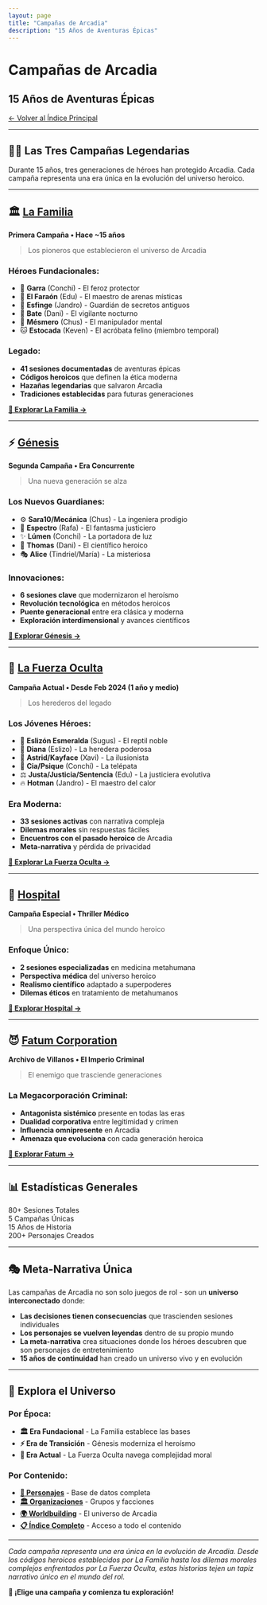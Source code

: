 ```yaml
---
layout: page
title: "Campañas de Arcadia"
description: "15 Años de Aventuras Épicas"
---
```


# Campañas de Arcadia
## 15 Años de Aventuras Épicas

[← Volver al Índice Principal](../index.md)

---

## 🦸‍♂️ **Las Tres Campañas Legendarias**

Durante 15 años, tres generaciones de héroes han protegido Arcadia. Cada campaña representa una era única en la evolución del universo heroico.

---

## 🏛️ **[La Familia](la-familia/)**
**Primera Campaña • Hace ~15 años**
> Los pioneros que establecieron el universo de Arcadia

### **Héroes Fundacionales:**
- 🐺 **Garra** (Conchi) - El feroz protector
- 👑 **El Faraón** (Edu) - El maestro de arenas místicas
- 🔮 **Esfinge** (Jandro) - Guardián de secretos antiguos
- 🦇 **Bate** (Dani) - El vigilante nocturno
- 🧠 **Mésmero** (Chus) - El manipulador mental
- 🐱 **Estocada** (Keven) - El acróbata felino (miembro temporal)

### **Legado:**
- **41 sesiones documentadas** de aventuras épicas
- **Códigos heroicos** que definen la ética moderna
- **Hazañas legendarias** que salvaron Arcadia
- **Tradiciones establecidas** para futuras generaciones

**[🚀 Explorar La Familia →](la-familia/)**

---

## ⚡ **[Génesis](genesis/)**
**Segunda Campaña • Era Concurrente**
> Una nueva generación se alza

### **Los Nuevos Guardianes:**
- ⚙️ **Sara10/Mecánica** (Chus) - La ingeniera prodigio
- 👻 **Espectro** (Rafa) - El fantasma justiciero
- ✨ **Lúmen** (Conchi) - La portadora de luz
- 🔬 **Thomas** (Dani) - El científico heroico
- 🎭 **Alice** (Tindriel/María) - La misteriosa

### **Innovaciones:**
- **6 sesiones clave** que modernizaron el heroísmo
- **Revolución tecnológica** en métodos heroicos
- **Puente generacional** entre era clásica y moderna
- **Exploración interdimensional** y avances científicos

**[🚀 Explorar Génesis →](genesis/)**

---

## 🔮 **[La Fuerza Oculta](la-fuerza-oculta/)**
**Campaña Actual • Desde Feb 2024 (1 año y medio)**
> Los herederos del legado

### **Los Jóvenes Héroes:**
- 🦎 **Eslizón Esmeralda** (Sugus) - El reptil noble
- 💎 **Diana** (Eslizo) - La heredera poderosa
- 🎪 **Astrid/Kayface** (Xavi) - La ilusionista
- 🧿 **Cia/Psique** (Conchi) - La telépata
- ⚖️ **Justa/Justicia/Sentencia** (Edu) - La justiciera evolutiva
- 🔥 **Hotman** (Jandro) - El maestro del calor

### **Era Moderna:**
- **33 sesiones activas** con narrativa compleja
- **Dilemas morales** sin respuestas fáciles
- **Encuentros con el pasado heroico** de Arcadia
- **Meta-narrativa** y pérdida de privacidad

**[🚀 Explorar La Fuerza Oculta →](la-fuerza-oculta/)**

---

## 🏥 **[Hospital](hospital/)**
**Campaña Especial • Thriller Médico**
> Una perspectiva única del mundo heroico

### **Enfoque Único:**
- **2 sesiones especializadas** en medicina metahumana
- **Perspectiva médica** del universo heroico
- **Realismo científico** adaptado a superpoderes
- **Dilemas éticos** en tratamiento de metahumanos

**[🚀 Explorar Hospital →](hospital/)**

---

## 😈 **[Fatum Corporation](fatum/)**
**Archivo de Villanos • El Imperio Criminal**
> El enemigo que trasciende generaciones

### **La Megacorporación Criminal:**
- **Antagonista sistémico** presente en todas las eras
- **Dualidad corporativa** entre legitimidad y crimen
- **Influencia omnipresente** en Arcadia
- **Amenaza que evoluciona** con cada generación heroica

**[🚀 Explorar Fatum →](fatum/)**

---

## 📊 **Estadísticas Generales**

<div class="stats-grid">
<div class="stat-card">
<span class="stat-number">80+</span>
<span class="stat-label">Sesiones Totales</span>
</div>

<div class="stat-card">
<span class="stat-number">5</span>
<span class="stat-label">Campañas Únicas</span>
</div>

<div class="stat-card">
<span class="stat-number">15</span>
<span class="stat-label">Años de Historia</span>
</div>

<div class="stat-card">
<span class="stat-number">200+</span>
<span class="stat-label">Personajes Creados</span>
</div>
</div>

---

## 🎭 **Meta-Narrativa Única**

Las campañas de Arcadia no son solo juegos de rol - son un **universo interconectado** donde:

- **Las decisiones tienen consecuencias** que trascienden sesiones individuales
- **Los personajes se vuelven leyendas** dentro de su propio mundo
- **La meta-narrativa** crea situaciones donde los héroes descubren que son personajes de entretenimiento
- **15 años de continuidad** han creado un universo vivo y en evolución

---

## 🌟 **Explora el Universo**

### **Por Época:**
- **🏛️ Era Fundacional** - La Familia establece las bases
- **⚡ Era de Transición** - Génesis moderniza el heroísmo  
- **🔮 Era Actual** - La Fuerza Oculta navega complejidad moral

### **Por Contenido:**
- **[👥 Personajes](../characters/)** - Base de datos completa
- **[🏛️ Organizaciones](../groups/)** - Grupos y facciones
- **[🌍 Worldbuilding](../world-building/)** - El universo de Arcadia
- **[📋 Índice Completo](../all-content.md)** - Acceso a todo el contenido

---

*Cada campaña representa una era única en la evolución de Arcadia. Desde los códigos heroicos establecidos por La Familia hasta los dilemas morales complejos enfrentados por La Fuerza Oculta, estas historias tejen un tapiz narrativo único en el mundo del rol.*

**🚀 ¡Elige una campaña y comienza tu exploración!**